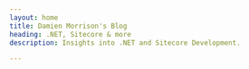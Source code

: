 ```yaml
---
layout: home
title: Damien Morrison's Blog
heading: .NET, Sitecore & more
description: Insights into .NET and Sitecore Development.

---
```

